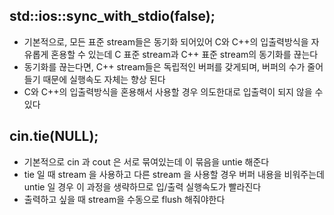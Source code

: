 ## std::ios::sync_with_stdio(false);
* 기본적으로, 모든 표준 stream들은 동기화 되어있어 C와 C++의 입출력방식을 자유롭게 혼용할 수 있는데 C 표준 stream과 C++ 표준 stream의 동기화를 끊는다 
* 동기화를 끊는다면, C++ stream들은 독립적인 버퍼를 갖게되며, 버퍼의 수가 줄어들기 때문에 실행속도 자체는 향상 된다 
* C와 C++의 입출력방식을 혼용해서 사용할 경우 의도한대로 입출력이 되지 않을 수 있다 

## cin.tie(NULL);
* 기본적으로 cin 과 cout 은 서로 묶여있는데 이 묶음을 untie 해준다 
* tie 일 때 stream 을 사용하고 다른 stream 을 사용할 경우 버퍼 내용을 비워주는데 untie 일 경우 이 과정을 생략하므로 입/출력 실행속도가 빨라진다 
* 출력하고 싶을 때 stream을 수동으로 flush 해줘야한다
